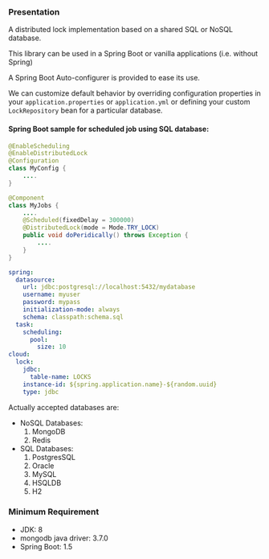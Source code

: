 ### Presentation
A distributed lock implementation based on a shared SQL or NoSQL database.

This library can be used in a Spring Boot or vanilla applications (i.e. without Spring)

A Spring Boot Auto-configurer is provided to ease its use.

We can customize default behavior by overriding configuration properties in your `application.properties` 
or `application.yml` or defining your custom `LockRepository` bean for a particular database. 

#### Spring Boot sample for scheduled job using SQL database:
``` java
@EnableScheduling
@EnableDistributedLock
@Configuration
class MyConfig {
    ....
}

@Component
class MyJobs {
    ....
    @Scheduled(fixedDelay = 300000)
    @DistributedLock(mode = Mode.TRY_LOCK)
    public void doPeridically() throws Exception {
        ....
    }
}
```
``` yaml
spring:
  datasource:
    url: jdbc:postgresql://localhost:5432/mydatabase
    username: myuser
    password: mypass
    initialization-mode: always
    schema: classpath:schema.sql
  task:
    scheduling:
      pool:
        size: 10
cloud:
  lock:
    jdbc:
      table-name: LOCKS
    instance-id: ${spring.application.name}-${random.uuid}
    type: jdbc
```

Actually accepted databases are:
- NoSQL Databases:
  1. MongoDB
  2. Redis
- SQL Databases:
  1. PostgresSQL
  2. Oracle
  3. MySQL
  4. HSQLDB
  5. H2

### Minimum Requirement
* JDK: 8
* mongodb java driver: 3.7.0
* Spring Boot: 1.5
